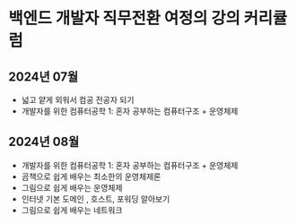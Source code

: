 # 백엔드 개발자 직무전환 여정의 강의 커리큘럼

## 2024년 07월

- 넓고 얕게 외워서 컴공 전공자 되기
- 개발자를 위한 컴퓨터공학 1: 혼자 공부하는 컴퓨터구조 + 운영체제

## 2024년 08월

- 개발자를 위한 컴퓨터공학 1: 혼자 공부하는 컴퓨터구조 + 운영체제
- 곰책으로 쉽게 배우는 최소한의 운영체제론
- 그림으로 쉽게 배우는 운영체제
- 인터넷 기본 도메인 , 호스트, 포워딩 알아보기
- 그림으로 쉽게 배우는 네트워크
